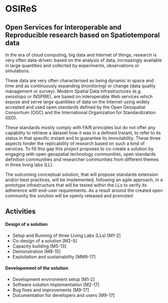 # OSIReS

## Open Services for Interoperable and Reproducible research based on Spatiotemporal data

In the era of cloud computing, big data and Internet of things, research is very often data-driven: based on the analysis of data, increasingly available in large quantities and collected by experiments, observations or simulations.

These data are very often characterised as being dynamic in space and time and as continuously expanding (monitoring) or change (data quality management or survey). Modern Spatial Data Infrastructures (e.g. swisstopo or INSPIRE), are based on interoperable Web services which expose and serve large quantities of data on the Internet using widely accepted and used open standards defined by the Open Geospatial Consortium (OGC) and the International Organization for Standardization (ISO).

These standards mostly comply with FAIR principles but do not offer any capability to retrieve a dataset how it was in a defined instant, to refer to its status in that specific instant and to guarantee its immutability. These three aspects hinder the replicability of research based on such a kind of services. To fill this gap this project proposes to co-create a solution by engaging with open geospatial technology communities, open standards definition communities and researcher communities from different themes in three living labs (LL).

The outcoming conceptual solution, that will propose standards extension and/or best practices, will be implemented, following an agile approach, in a prototype infrastructure that will be tested within the LLs to verify its adherence with end-user requirements. As a result around the created open community the solution will be openly released and promoted

## Activities

#### Design of a solution

- Setup and Running of three Living Labs (LLs) [M1-2]
- Co-design of a solution [M2-5]
- Capacity building [M5-13]
- Demonstration [M8-15]
- Exploitation and sustainability [MM9-17]

#### Developement of the solution

- Development environment setup [M1-2]
- Software solution implementation [M2-17]
- Bug fixes and improvements [M9-17]
- Documentation for developers and users [M9-17]

